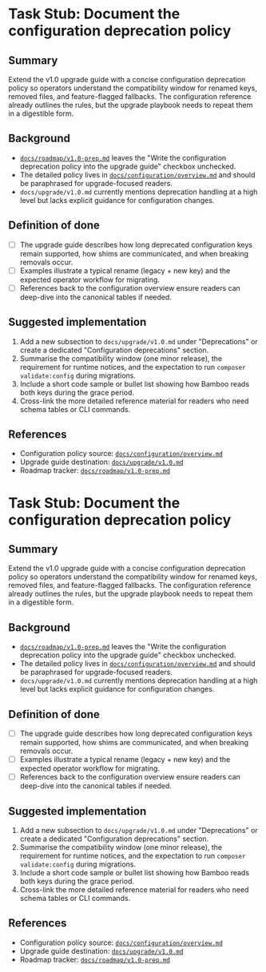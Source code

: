 # Task Stub: Document the configuration deprecation policy

## Summary

Extend the v1.0 upgrade guide with a concise configuration deprecation policy so
operators understand the compatibility window for renamed keys, removed files,
and feature-flagged fallbacks. The configuration reference already outlines the
rules, but the upgrade playbook needs to repeat them in a digestible form.

## Background

- [`docs/roadmap/v1.0-prep.md`](../roadmap/v1.0-prep.md) leaves the "Write the
  configuration deprecation policy into the upgrade guide" checkbox unchecked.
- The detailed policy lives in
  [`docs/configuration/overview.md`](../configuration/overview.md#migration-and-deprecation-policy)
  and should be paraphrased for upgrade-focused readers.
- `docs/upgrade/v1.0.md` currently mentions deprecation handling at a high level
  but lacks explicit guidance for configuration changes.

## Definition of done

- [ ] The upgrade guide describes how long deprecated configuration keys remain
      supported, how shims are communicated, and when breaking removals occur.
- [ ] Examples illustrate a typical rename (legacy + new key) and the expected
      operator workflow for migrating.
- [ ] References back to the configuration overview ensure readers can deep-dive
      into the canonical tables if needed.

## Suggested implementation

1. Add a new subsection to `docs/upgrade/v1.0.md` under "Deprecations" or create
   a dedicated "Configuration deprecations" section.
2. Summarise the compatibility window (one minor release), the requirement for
   runtime notices, and the expectation to run `composer validate:config` during
   migrations.
3. Include a short code sample or bullet list showing how Bamboo reads both keys
   during the grace period.
4. Cross-link the more detailed reference material for readers who need schema
   tables or CLI commands.

## References

- Configuration policy source: [`docs/configuration/overview.md`](../configuration/overview.md#migration-and-deprecation-policy)
- Upgrade guide destination: [`docs/upgrade/v1.0.md`](../upgrade/v1.0.md)
- Roadmap tracker: [`docs/roadmap/v1.0-prep.md`](../roadmap/v1.0-prep.md)
# Task Stub: Document the configuration deprecation policy

## Summary

Extend the v1.0 upgrade guide with a concise configuration deprecation policy so
operators understand the compatibility window for renamed keys, removed files,
and feature-flagged fallbacks. The configuration reference already outlines the
rules, but the upgrade playbook needs to repeat them in a digestible form.

## Background

- [`docs/roadmap/v1.0-prep.md`](../roadmap/v1.0-prep.md) leaves the "Write the
  configuration deprecation policy into the upgrade guide" checkbox unchecked.
- The detailed policy lives in
  [`docs/configuration/overview.md`](../configuration/overview.md#migration-and-deprecation-policy)
  and should be paraphrased for upgrade-focused readers.
- `docs/upgrade/v1.0.md` currently mentions deprecation handling at a high level
  but lacks explicit guidance for configuration changes.

## Definition of done

- [ ] The upgrade guide describes how long deprecated configuration keys remain
      supported, how shims are communicated, and when breaking removals occur.
- [ ] Examples illustrate a typical rename (legacy + new key) and the expected
      operator workflow for migrating.
- [ ] References back to the configuration overview ensure readers can deep-dive
      into the canonical tables if needed.

## Suggested implementation

1. Add a new subsection to `docs/upgrade/v1.0.md` under "Deprecations" or create
   a dedicated "Configuration deprecations" section.
2. Summarise the compatibility window (one minor release), the requirement for
   runtime notices, and the expectation to run `composer validate:config` during
   migrations.
3. Include a short code sample or bullet list showing how Bamboo reads both keys
   during the grace period.
4. Cross-link the more detailed reference material for readers who need schema
   tables or CLI commands.

## References

- Configuration policy source: [`docs/configuration/overview.md`](../configuration/overview.md#migration-and-deprecation-policy)
- Upgrade guide destination: [`docs/upgrade/v1.0.md`](../upgrade/v1.0.md)
- Roadmap tracker: [`docs/roadmap/v1.0-prep.md`](../roadmap/v1.0-prep.md)

